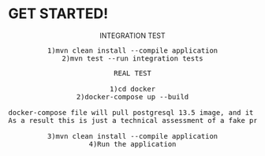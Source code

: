 # GET STARTED!



<div align="center">
INTEGRATION TEST
<pre>
1)mvn clean install --compile application
2)mvn test --run integration tests
</pre>

<pre>
REAL TEST
  
1)cd docker
2)docker-compose up --build

docker-compose file will pull postgresql 13.5 image, and it will create a database with table prices and will execute init.sql (insert into)
As a result this is just a technical assessment of a fake project, you will find the credentials in application.properties and in docker-compose file

3)mvn clean install --compile application
4)Run the application
</pre>



</div>
